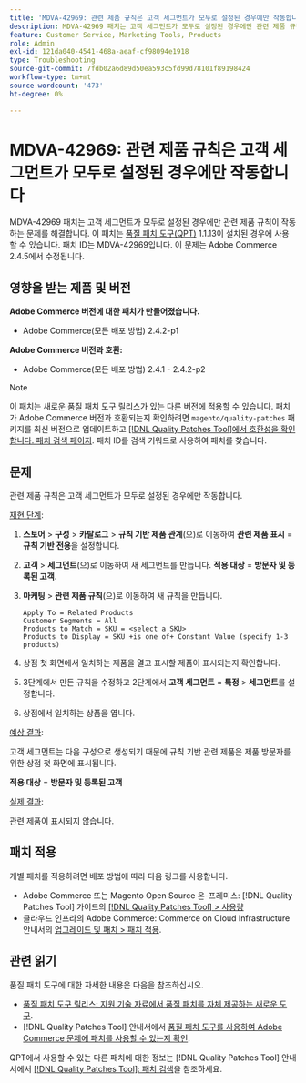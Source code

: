 ```yaml
---
title: 'MDVA-42969: 관련 제품 규칙은 고객 세그먼트가 모두로 설정된 경우에만 작동합니다'
description: MDVA-42969 패치는 고객 세그먼트가 모두로 설정된 경우에만 관련 제품 규칙이 작동하는 문제를 해결합니다. 이 패치는 [Quality Patches Tool (QPT)](https://experienceleague.adobe.com/ko/docs/commerce-operations/tools/quality-patches-tool/quality-patches-tool-to-self-serve-quality-patches) 1.1.13이 설치된 경우 사용할 수 있습니다. 패치 ID는 MDVA-42969입니다. 이 문제는 Adobe Commerce 2.4.5에서 수정됩니다.
feature: Customer Service, Marketing Tools, Products
role: Admin
exl-id: 121da040-4541-468a-aeaf-cf98094e1918
type: Troubleshooting
source-git-commit: 7fdb02a6d89d50ea593c5fd99d78101f89198424
workflow-type: tm+mt
source-wordcount: '473'
ht-degree: 0%

---
```


# MDVA-42969: 관련 제품 규칙은 고객 세그먼트가 모두로 설정된 경우에만 작동합니다

MDVA-42969 패치는 고객 세그먼트가 모두로 설정된 경우에만 관련 제품 규칙이 작동하는 문제를 해결합니다. 이 패치는 [품질 패치 도구(QPT)](https://experienceleague.adobe.com/ko/docs/commerce-operations/tools/quality-patches-tool/quality-patches-tool-to-self-serve-quality-patches) 1.1.13이 설치된 경우에 사용할 수 있습니다. 패치 ID는 MDVA-42969입니다. 이 문제는 Adobe Commerce 2.4.5에서 수정됩니다.

## 영향을 받는 제품 및 버전

**Adobe Commerce 버전에 대한 패치가 만들어졌습니다.**

* Adobe Commerce(모든 배포 방법) 2.4.2-p1

**Adobe Commerce 버전과 호환:**

* Adobe Commerce(모든 배포 방법) 2.4.1 - 2.4.2-p2

>[!NOTE]
>
>이 패치는 새로운 품질 패치 도구 릴리스가 있는 다른 버전에 적용할 수 있습니다. 패치가 Adobe Commerce 버전과 호환되는지 확인하려면 `magento/quality-patches` 패키지를 최신 버전으로 업데이트하고 [[!DNL Quality Patches Tool]에서 호환성을 확인합니다. 패치 검색 페이지](https://experienceleague.adobe.com/ko/docs/commerce-operations/tools/quality-patches-tool/quality-patches-tool-to-self-serve-quality-patches). 패치 ID를 검색 키워드로 사용하여 패치를 찾습니다.

## 문제

관련 제품 규칙은 고객 세그먼트가 모두로 설정된 경우에만 작동합니다.

<u>재현 단계</u>:

1. **스토어** > **구성** > **카탈로그** > **규칙 기반 제품 관계**(으)로 이동하여 **관련 제품 표시** = **규칙 기반 전용**&#x200B;을 설정합니다.
1. **고객** > **세그먼트**(으)로 이동하여 새 세그먼트를 만듭니다. **적용 대상** = **방문자 및 등록된 고객**.
1. **마케팅** > **관련 제품 규칙**(으)로 이동하여 새 규칙을 만듭니다.

   ```code block
   Apply To = Related Products
   Customer Segments = All
   Products to Match = SKU = <select a SKU>
   Products to Display = SKU +is one of+ Constant Value (specify 1-3 products)
   ```

1. 상점 첫 화면에서 일치하는 제품을 열고 표시할 제품이 표시되는지 확인합니다.
1. 3단계에서 만든 규칙을 수정하고 2단계에서 **고객 세그먼트** = **특정** > **세그먼트**&#x200B;를 설정합니다.
1. 상점에서 일치하는 상품을 엽니다.

<u>예상 결과</u>:

고객 세그먼트는 다음 구성으로 생성되기 때문에 규칙 기반 관련 제품은 제품 방문자를 위한 상점 첫 화면에 표시됩니다.

**적용 대상** = **방문자 및 등록된 고객**

<u>실제 결과</u>:

관련 제품이 표시되지 않습니다.

## 패치 적용

개별 패치를 적용하려면 배포 방법에 따라 다음 링크를 사용합니다.

* Adobe Commerce 또는 Magento Open Source 온-프레미스: [!DNL Quality Patches Tool] 가이드의 [[!DNL Quality Patches Tool] > 사용량](/help/tools/quality-patches-tool/usage.md)
* 클라우드 인프라의 Adobe Commerce: Commerce on Cloud Infrastructure 안내서의 [업그레이드 및 패치 > 패치 적용](https://experienceleague.adobe.com/docs/commerce-cloud-service/user-guide/develop/upgrade/apply-patches.html?lang=ko).

## 관련 읽기

품질 패치 도구에 대한 자세한 내용은 다음을 참조하십시오.

* [품질 패치 도구 릴리스: 지원 기술 자료에서 품질 패치를 자체 제공하는 새로운 도구](https://experienceleague.adobe.com/ko/docs/commerce-operations/tools/quality-patches-tool/quality-patches-tool-to-self-serve-quality-patches).
* [!DNL Quality Patches Tool] 안내서에서 [품질 패치 도구를 사용하여 Adobe Commerce 문제에 패치를 사용할 수 있는지 확인](/help/tools/quality-patches-tool/patches-available-in-qpt/check-patch-for-magento-issue-with-magento-quality-patches.md).

QPT에서 사용할 수 있는 다른 패치에 대한 정보는 [!DNL Quality Patches Tool] 안내서에서 [[!DNL Quality Patches Tool]: 패치 검색](https://experienceleague.adobe.com/tools/commerce-quality-patches/index.html?lang=ko)을 참조하세요.

